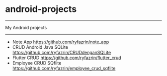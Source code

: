 # android-projects
*********
My Android projects
*********
- Note App <https://github.com/ryfazrin/note_app>
- CRUD Android Java SQLite <https://github.com/ryfazrin/CRUDdenganSQLite>
-  Flutter CRUD <https://github.com/ryfazrin/flutter_crud>
-  Employee CRUD SQflite <https://github.com/ryfazrin/employee_crud_sqflite>
